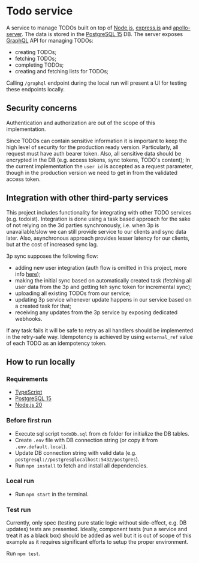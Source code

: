 # Todo service

A service to manage TODOs built on top of [Node.js](https://nodejs.org/en),
[express.js](https://expressjs.com/) and [apollo-server](https://www.apollographql.com/docs/apollo-server/).
The data is stored in the [PostgreSQL 15](https://www.postgresql.org/download/) DB.
The server exposes [GraphQL](https://graphql.org/) API for managing TODOs:

-   creating TODOs;
-   fetching TODOs;
-   completing TODOs;
-   creating and fetching lists for TODOs;

Calling `/graphql` endpoint during the local run will present a UI for testing these endpoints locally.

## Security concerns

Authentication and authorization are out of the scope of this implementation.

Since TODOs can contain sensitive information it is important to keep the high level of security
for the production ready version. Particularly, all request must have auth bearer token.
Also, all sensitive data should be encrypted in the DB (e.g. access tokens, sync tokens, TODO's content);
In the current implementation the `user id` is accepted as a request parameter,
though in the production version we need to get in from the validated access token.

## Integration with other third-party services

This project includes functionality for integrating with other TODO services (e.g. todoist).
Integration is done using a task based approach for the sake of not relying on the 3d parties synchronously,
i.e. when 3p is unavailable/slow we can still provide service to our clients and sync data later.
Also, asynchronous approach provides lesser latency for our clients, but at the cost of increased sync lag.

3p sync supposes the following flow:

-   adding new user integration (auth flow is omitted in this project, more info [here](https://developer.todoist.com/guides/#authorization));
-   making the initial sync based on automatically created task (fetching all user data from the 3p and getting teh sync token for incremental sync);
-   uploading all existing TODOs from our service;
-   updating 3p service whenever update happens in our service based on a created task for that;
-   receiving any updates from the 3p service by exposing dedicated webhooks.

If any task fails it will be safe to retry as all handlers should be implemented in the retry-safe way.
Idempotency is achieved by using `external_ref` value of each TODO as an idempotency token.

## How to run locally

### Requirements

-   [TypeScript](https://www.typescriptlang.org/)
-   [PostgreSQL 15](https://www.postgresql.org/download/)
-   [Node.js 20](https://nodejs.org/en)

### Before first run

-   Execute sql script `todoDb.sql` from `db` folder for initialize the DB tables.
-   Create `.env` file with DB connection string (or copy it from `.env.default.local`).
-   Update DB connection string with valid data (e.g. `postgresql://postgres@localhost:5432/postgres`).
-   Run `npm install` to fetch and install all dependencies.

### Local run

-   Run `npm start` in the terminal.

### Test run

Currently, only spec (testing pure static logic without side-effect, e.g. DB updates) tests are presented.
Ideally, component tests (run a service and treat it as a black box) should be added as well
but it is out of scope of this example as it requires significant efforts to setup the proper environment.

Run `npm test`.

